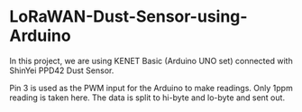 # LoRaWAN-Dust-Sensor-using-Arduino

In this project, we are using KENET Basic (Arduino UNO set) connected with ShinYei PPD42 Dust Sensor.

Pin 3 is used as the PWM input for the Arduino to make readings.  Only 1ppm reading is taken here. The data is
split to hi-byte and lo-byte and sent out.
